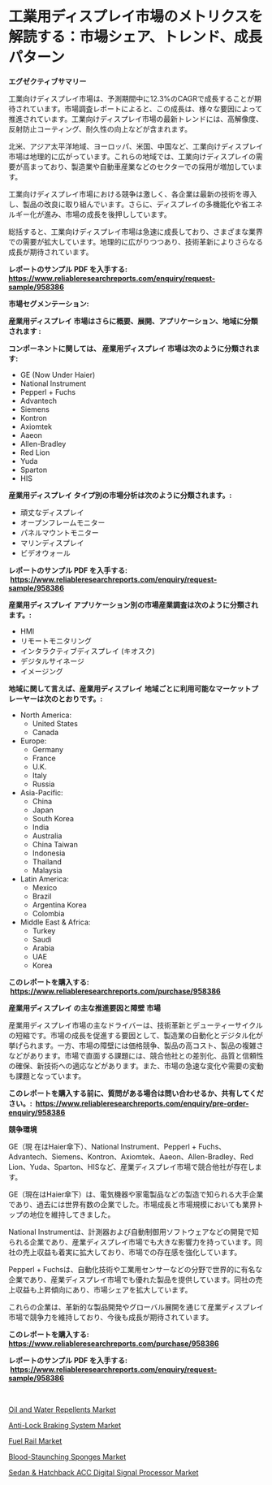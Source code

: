 <p><h1>工業用ディスプレイ市場のメトリクスを解読する：市場シェア、トレンド、成長パターン</h1></p><p><strong>エグゼクティブサマリー</strong></p>
<p><p>工業向けディスプレイ市場は、予測期間中に12.3%のCAGRで成長することが期待されています。市場調査レポートによると、この成長は、様々な要因によって推進されています。工業向けディスプレイ市場の最新トレンドには、高解像度、反射防止コーティング、耐久性の向上などが含まれます。</p><p>北米、アジア太平洋地域、ヨーロッパ、米国、中国など、工業向けディスプレイ市場は地理的に広がっています。これらの地域では、工業向けディスプレイの需要が高まっており、製造業や自動車産業などのセクターでの採用が増加しています。</p><p>工業向けディスプレイ市場における競争は激しく、各企業は最新の技術を導入し、製品の改良に取り組んでいます。さらに、ディスプレイの多機能化や省エネルギー化が進み、市場の成長を後押ししています。</p><p>総括すると、工業向けディスプレイ市場は急速に成長しており、さまざまな業界での需要が拡大しています。地理的に広がりつつあり、技術革新によりさらなる成長が期待されています。</p></p>
<p><strong>レポートのサンプル PDF を入手する: <a href="https://www.reliableresearchreports.com/enquiry/request-sample/958386">https://www.reliableresearchreports.com/enquiry/request-sample/958386</a></strong></p>
<p><strong>市場セグメンテーション:</strong></p>
<p><strong> 産業用ディスプレイ 市場はさらに概要、展開、アプリケーション、地域に分類されます :</strong></p>
<p><strong>コンポーネントに関しては、 産業用ディスプレイ 市場は次のように分類されます: &nbsp;</strong></p>
<p><ul><li>GE (Now Under Haier)</li><li>National Instrument</li><li>Pepperl + Fuchs</li><li>Advantech</li><li>Siemens</li><li>Kontron</li><li>Axiomtek</li><li>Aaeon</li><li>Allen-Bradley</li><li>Red Lion</li><li>Yuda</li><li>Sparton</li><li>HIS</li></ul></p>
<p><strong> 産業用ディスプレイ タイプ別の市場分析は次のように分類されます。:</strong></p>
<p><ul><li>頑丈なディスプレイ</li><li>オープンフレームモニター</li><li>パネルマウントモニター</li><li>マリンディスプレイ</li><li>ビデオウォール</li></ul></p>
<p><strong>レポートのサンプル PDF を入手する: &nbsp;<a href="https://www.reliableresearchreports.com/enquiry/request-sample/958386">https://www.reliableresearchreports.com/enquiry/request-sample/958386</a></strong></p>
<p><strong> 産業用ディスプレイ アプリケーション別の市場産業調査は次のように分類されます。:</strong></p>
<p><ul><li>HMI</li><li>リモートモニタリング</li><li>インタラクティブディスプレイ (キオスク)</li><li>デジタルサイネージ</li><li>イメージング</li></ul></p>
<p><strong>地域に関して言えば、産業用ディスプレイ 地域ごとに利用可能なマーケットプレーヤーは次のとおりです。:</strong></p>
<p><ul>
    <li>
        North America:
        <ul>
            <li>United States</li>
            <li>Canada</li>
        </ul>
    </li>
    <li>
        Europe:
        <ul>
            <li>Germany</li>
            <li>France</li>
            <li>U.K.</li>
            <li>Italy</li>
            <li>Russia</li>
        </ul>
    </li>
    <li>
        Asia-Pacific:
        <ul>
            <li>China</li>
            <li>Japan</li>
            <li>South Korea</li>
            <li>India</li>
            <li>Australia</li>
            <li>China Taiwan</li>
            <li>Indonesia</li>
            <li>Thailand</li>
            <li>Malaysia</li>
        </ul>
    </li>
    <li>
        Latin America:
        <ul>
            <li>Mexico</li>
            <li>Brazil</li>
            <li>Argentina Korea</li>
            <li>Colombia</li>
        </ul>
    </li>
    <li>
        Middle East & Africa:
        <ul>
            <li>Turkey</li>
            <li>Saudi</li>
            <li>Arabia</li>
            <li>UAE</li>
            <li>Korea</li>
        </ul>
    </li>
    </ul></p>
<p><strong>このレポートを購入する: &nbsp;<a href="https://www.reliableresearchreports.com/purchase/958386">https://www.reliableresearchreports.com/purchase/958386</a></strong></p>
<p><strong>産業用ディスプレイ の主な推進要因と障壁 市場</strong></p>
<p><p>産業用ディスプレイ市場の主なドライバーは、技術革新とデューティーサイクルの短縮です。市場の成長を促進する要因として、製造業の自動化とデジタル化が挙げられます。一方、市場の障壁には価格競争、製品の高コスト、製品の複雑さなどがあります。市場で直面する課題には、競合他社との差別化、品質と信頼性の確保、新技術への適応などがあります。また、市場の急速な変化や需要の変動も課題となっています。</p></p>
<p><strong>このレポートを購入する前に、質問がある場合は問い合わせるか、共有してください。:&nbsp; <a href="https://www.reliableresearchreports.com/enquiry/pre-order-enquiry/958386">https://www.reliableresearchreports.com/enquiry/pre-order-enquiry/958386</a></strong></p>
<p><strong>競争環境</strong></p>
<p><p>GE（現 在はHaier傘下）、National Instrument、Pepperl + Fuchs、Advantech、Siemens、Kontron、Axiomtek、Aaeon、Allen-Bradley、Red Lion、Yuda、Sparton、HISなど、産業ディスプレイ市場で競合他社が存在します。</p><p>GE（現在はHaier傘下）は、電気機器や家電製品などの製造で知られる大手企業であり、過去には世界有数の企業でした。市場成長と市場規模においても業界トップの地位を維持してきました。</p><p>National Instrumentは、計測器および自動制御用ソフトウェアなどの開発で知られる企業であり、産業ディスプレイ市場でも大きな影響力を持っています。同社の売上収益も着実に拡大しており、市場での存在感を強化しています。</p><p>Pepperl + Fuchsは、自動化技術や工業用センサーなどの分野で世界的に有名な企業であり、産業ディスプレイ市場でも優れた製品を提供しています。同社の売上収益も上昇傾向にあり、市場シェアを拡大しています。</p><p>これらの企業は、革新的な製品開発やグローバル展開を通じて産業ディスプレイ市場で競争力を維持しており、今後も成長が期待されています。</p></p>
<p><strong>このレポートを購入する: &nbsp; <a href="https://www.reliableresearchreports.com/purchase/958386">https://www.reliableresearchreports.com/purchase/958386</a></strong></p>
<p><strong>レポートのサンプル PDF を入手する: &nbsp;<a href="https://www.reliableresearchreports.com/enquiry/request-sample/958386">https://www.reliableresearchreports.com/enquiry/request-sample/958386</a></strong><strong></strong></p>
<p>&nbsp;</p>
<p><p><a href="https://view.publitas.com/reportprime-1/oil-and-water-repellents-market-a-comprehensive-report-of-its-market-share-growth-trends-2024-2031/">Oil and Water Repellents Market</a></p><p><a href="https://five-trouble-98a.notion.site/Anti-Lock-Braking-System-Market-Size-and-Examines-its-Market-Scope-with-a-Primary-Focus-on-Growth--239467bf592949d4916c817967643ce9">Anti-Lock Braking System Market</a></p><p><a href="https://nifty-kite-d51.notion.site/Fuel-Rail-Market-Research-Report-Provides-thorough-Industry-Overview-which-offers-an-In-Depth-Analy-1f17332bfed74e0ab991e71d02842cc4">Fuel Rail Market</a></p><p><a href="https://view.publitas.com/reportprime-1/blood-staunching-sponges-market-research-report-reveals-the-latest-trends-and-opportunities-of-this-market-for-period-from-2024-2031/">Blood-Staunching Sponges Market</a></p><p><a href="https://ivy-potential-64b.notion.site/Sedan-Hatchback-ACC-Digital-Signal-Processor-Market-Research-Report-Reveals-The-Latest-Trends-And--b53a434382f5493583e649b3dea8d8a5">Sedan & Hatchback ACC Digital Signal Processor Market</a></p></p>